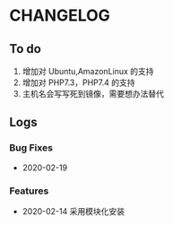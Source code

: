 # CHANGELOG


## To do

1. 增加对 Ubuntu,AmazonLinux 的支持
3. 增加对 PHP7.3，PHP7.4 的支持
3. 主机名会写写死到镜像，需要想办法替代

## Logs

### Bug Fixes

* 2020-02-19  

### Features

* 2020-02-14  采用模块化安装
